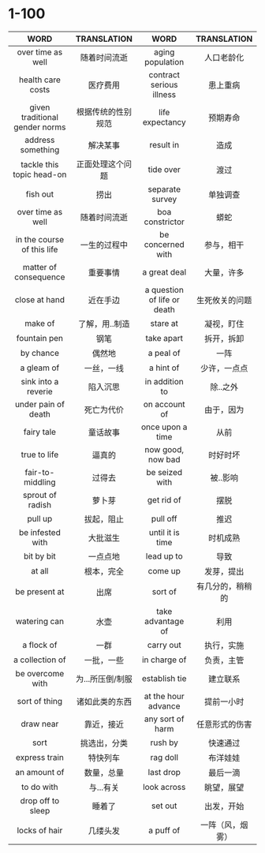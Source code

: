 # 1-100

| WORD                           | TRANSLATION        | WORD                        | TRANSLATION      |
| :---:                          | :---:              | :---:                       | :---:            |
| over time as well              | 随着时间流逝       | aging population            | 人口老龄化       |
| health care costs              | 医疗费用           | contract serious illness    | 患上重病         |
| given traditional gender norms | 根据传统的性别规范 | life expectancy             | 预期寿命         |
| address something              | 解决某事           | result in                   | 造成             |
| tackle this topic head-on      | 正面处理这个问题   | tide over                   | 渡过             |
| fish out                       | 捞出               | separate survey             | 单独调查         |
| over time as well              | 随着时间流逝       | boa constrictor             | 蟒蛇             |
| in the course of this life     | 一生的过程中       | be concerned with           | 参与，相干       |
| matter of consequence          | 重要事情           | a great deal                | 大量，许多       |
| close at hand                  | 近在手边           | a question of life or death | 生死攸关的问题   |
| make of                        | 了解，用..制造     | stare at                    | 凝视，盯住       |
| fountain pen                   | 钢笔               | take apart                  | 拆开，拆卸       |
| by chance                      | 偶然地             | a peal of                   | 一阵             |
| a gleam of                     | 一丝，一线         | a hint of                   | 少许，一点点     |
| sink into a reverie            | 陷入沉思           | in addition to              | 除..之外         |
| under pain of death            | 死亡为代价         | on account of               | 由于，因为       |
| fairy tale                     | 童话故事           | once upon a time            | 从前             |
| true to life                   | 逼真的             | now good, now bad           | 时好时坏         |
| fair-to-middling               | 过得去             | be seized with              | 被..影响         |
| sprout of radish               | 萝卜芽             | get rid of                  | 摆脱             |
| pull up                        | 拔起，阻止         | pull off                    | 推迟             |
| be infested with               | 大批滋生           | until it is time            | 时机成熟         |
| bit by bit                     | 一点点地           | lead up to                  | 导致             |
| at all                         | 根本，完全         | come up                     | 发芽，提出       |
| be present at                  | 出席               | sort of                     | 有几分的，稍稍的 |
| watering can                   | 水壶               | take advantage of           | 利用             |
| a flock of                     | 一群               | carry out                   | 执行，实施       |
| a collection of                | 一批，一些         | in charge of                | 负责，主管       |
| be overcome with               | 为...所压倒/制服   | establish tie               | 建立联系         |
| sort of thing                  | 诸如此类的东西     | at the hour advance         | 提前一小时       |
| draw near                      | 靠近，接近         | any sort of harm            | 任意形式的伤害   |
| sort                           | 挑选出，分类       | rush by                     | 快速通过         |
| express train                  | 特快列车           | rag doll                    | 布洋娃娃         |
| an amount of                   | 数量，总量         | last drop                   | 最后一滴         |
| to do with                     | 与...有关          | look across                 | 眺望，展望       |
| drop off to sleep              | 睡着了             | set out                     | 出发，开始       |
| locks of hair                  | 几缕头发           | a puff of                   | 一阵（风，烟雾） |
